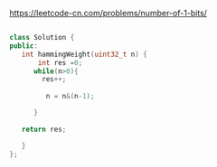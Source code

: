 https://leetcode-cn.com/problems/number-of-1-bits/

 ```cpp
 
 class Solution {
public:
    int hammingWeight(uint32_t n) {
        int res =0;
       while(n>0){
         res++;
        
          n = n&(n-1);

       }
       
    return res;

    }
};
 
 ```
